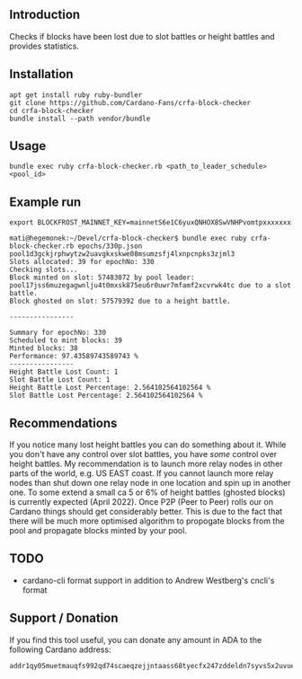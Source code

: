 ## Introduction

Checks if blocks have been lost due to slot battles or height battles and provides statistics.

## Installation
```
apt get install ruby ruby-bundler
git clone https://github.com/Cardano-Fans/crfa-block-checker
cd crfa-block-checker
bundle install --path vendor/bundle
```

## Usage
```
bundle exec ruby crfa-block-checker.rb <path_to_leader_schedule> <pool_id>
```

## Example run
```
export BLOCKFROST_MAINNET_KEY=mainnetS6e1C6yuxQNHOX8SwVNHPvomtpxxxxxxx

mati@hegemonek:~/Devel/crfa-block-checker$ bundle exec ruby crfa-block-checker.rb epochs/330p.json pool1d3gckjrphwytzw2uavgkxskwe08msumzsfj4lxnpcnpks3zjml3
Slots allocated: 39 for epochNo: 330
Checking slots...
Block minted on slot: 57483072 by pool leader: pool17jss6muzegagwnlju4t0mxsk875eu6r0uwr7mfamf2xcvrwk4tc due to a slot battle.
Block ghosted on slot: 57579392 due to a height battle.

----------------

Summary for epochNo: 330
Scheduled to mint blocks: 39
Minted blocks: 38
Performance: 97.43589743589743 %
----------------
Height Battle Lost Count: 1
Slot Battle Lost Count: 1
Height Battle Lost Percentage: 2.564102564102564 %
Slot Battle Lost Percentage: 2.564102564102564 %
```

## Recommendations
If you notice many lost height battles you can do something about it. While you don't have any control over slot battles, you have *some* control over height battles. My recommendation is to launch more relay nodes in other parts of the world, e.g. US EAST coast. If you cannot launch more relay nodes than shut down one relay node in one location and spin up in another one.
To some extend a small ca 5 or 6% of height battles (ghosted blocks) is currently expected (April 2022). Once P2P (Peer to Peer) rolls our on Cardano things should get considerably better. This is due to the fact that there will be much more optimised algorithm to propogate blocks from the pool and propagate blocks minted by your pool.

## TODO
- cardano-cli format support in addition to Andrew Westberg's cncli's format

## Support / Donation
If you find this tool useful, you can donate any amount in ADA to the following Cardano address:
```
addr1qy05muetmauqfs992qd74scaeqzejjntaass68tyecfx247zddeldn7syvs5x2uvuefk66azhr7lelrj423lxapuxkks90meng
```
